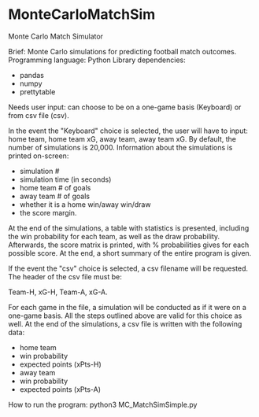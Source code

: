 # MonteCarloMatchSim
Monte Carlo Match Simulator

Brief: Monte Carlo simulations for predicting football match outcomes.
Programming language: Python
Library dependencies: 

- pandas
- numpy
- prettytable


Needs user input: can choose to be on a one-game basis (Keyboard) or from csv file (csv).

In the event the "Keyboard" choice is selected, the user will have to input: home team, home team xG, away team, away team xG.
By default, the number of simulations is 20,000. Information about the simulations is printed on-screen: 

- simulation #
- simulation time (in seconds)
- home team # of goals
- away team # of goals
- whether it is a home win/away win/draw
- the score margin.

At the end of the simulations, a table with statistics is presented, including the win probability for each team, as well as the draw probability.
Afterwards, the score matrix is printed, with % probabilities gives for each possible score. 
At the end, a short summary of the entire program is given.

If the event the "csv" choice is selected, a csv filename will be requested. The header of the csv file must be: 

Team-H, xG-H, Team-A, xG-A.

For each game in the file, a simulation will be conducted as if it were on a one-game basis. All the steps outlined above are valid for this choice as well. 
At the end of the simulations, a csv file is written with the following data:

- home team
- win probability
- expected points (xPts-H)
- away team
- win probability
- expected points (xPts-A)

How to run the program: python3 MC_MatchSimSimple.py
